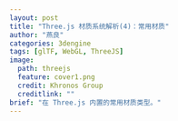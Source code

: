 ```yaml
---
layout: post
title: "Three.js 材质系统解析(4)：常用材质"
author: "燕良"
categories: 3dengine
tags: [glTF, WebGL, ThreeJS]
image:
  path: threejs
  feature: cover1.png
  credit: Khronos Group
  creditlink: ""
brief: "在 Three.js 内置的常用材质类型。"
---
```


